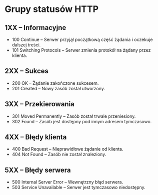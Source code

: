 # Grupy statusów HTTP

## 1XX – Informacyjne
- 100 Continue – Serwer przyjął początkową część żądania i oczekuje dalszej treści.
- 101 Switching Protocols – Serwer zmienia protokół na żądany przez klienta.

## 2XX – Sukces
- 200 OK – Żądanie zakończone sukcesem.
- 201 Created – Nowy zasób został utworzony.

## 3XX – Przekierowania
- 301 Moved Permanently – Zasób został trwale przeniesiony.
- 302 Found – Zasób jest dostępny pod innym adresem tymczasowo.

## 4XX – Błędy klienta
- 400 Bad Request – Nieprawidłowe żądanie od klienta.
- 404 Not Found – Zasób nie został znaleziony.

## 5XX – Błędy serwera
- 500 Internal Server Error – Wewnętrzny błąd serwera.
- 503 Service Unavailable – Serwer jest tymczasowo niedostępny.